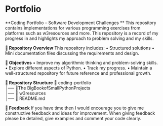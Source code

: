 # Portfolio


**Coding Portfolio – Software Development Challenges **
This repository contains implementations for various programming exercises from platforms such as w3resources and more. This repository is a record of my progress in and highlights my approach to problem solving and my skills.

**📌 Repository Overview**
This repository includes:
•	Structured solutions
•	Mini documentation files discussing the requirements and design. 

**🎯 Objectives**
•	Improve my algorithmic thinking and problem-solving skills.
•	Explore different aspects of Python.
•	Track my progress.
•	Maintain a well-structured repository for future reference and professional growth.

**📂 Repository Structure**
📁 coding-portfolio  
│── 📂The BigBookofSmallPythonProjects  
│── 📂 w3resources  
│── 📄 README.md

**🤝  Feedback**
If you have time then I would encourage you to give me constructive feedback and ideas for improvement. When giving feedback please be detailed, give examples and comment your code clearly.
